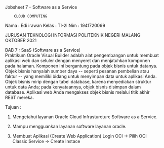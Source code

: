Jobsheet 7 – Software as a Service

        CLOUD COMPUTING

 Nama   : Edi irawan 
 Kelas  : TI-2I 
 Nim    : 1941720099

   JURUSAN TEKNOLOGI INFORMASI
     POLITEKNIK NEGERI MALANG
        OKTOBER 2021

  BAB 7 : SaaS (Software as a Service)   
  Praktikum
Oracle Visual Builder adalah alat pengembangan untuk membuat aplikasi web dan seluler dengan
menyeret dan menjatuhkan komponen pada halaman. Komponen ini bergantung pada objek bisnis
untuk datanya. Objek bisnis hanyalah sumber daya -- seperti pesanan pembelian atau faktur -- yang
memiliki bidang untuk menyimpan data untuk aplikasi Anda. Objek bisnis mirip dengan tabel
database, karena menyediakan struktur untuk data Anda; pada kenyataannya, objek bisnis disimpan
dalam database. Aplikasi web Anda mengakses objek bisnis melalui titik akhir REST mereka. 

Tujuan  :
1. Mengetahui layanan Oracle Cloud Infrasturcture Software as a Service.
2. Mampu mengguankan layanan software layanan oracle.
  

1. Membuat Aplikasi (Create Web Application)
Login OCI -> Pilih OCI Classic Service -> Create Instace




